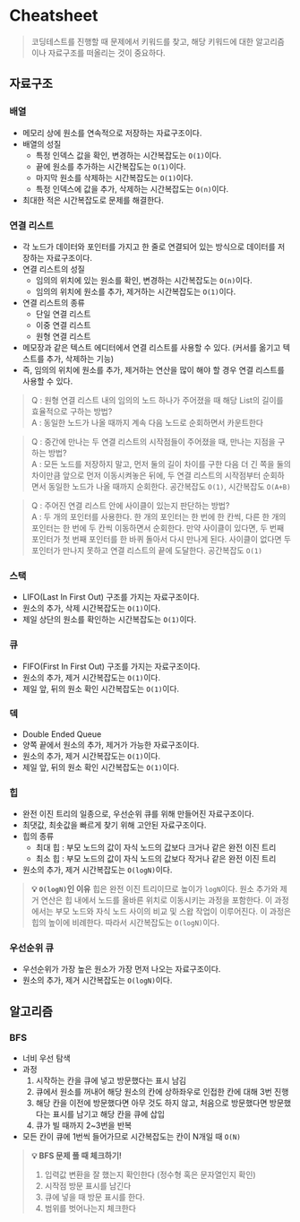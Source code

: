 # Cheatsheet

> 코딩테스트를 진행할 때 문제에서 키워드를 찾고, 해당 키워드에 대한 알고리즘이나 자료구조를 떠올리는 것이 중요하다.

## 자료구조
### 배열
- 메모리 상에 원소를 연속적으로 저장하는 자료구조이다.
- 배열의 성질
  - 특정 인덱스 값을 확인, 변경하는 시간복잡도는 `O(1)`이다.
  - 끝에 원소를 추가하는 시간복잡도는 `O(1)`이다.
  - 마지막 원소를 삭제하는 시간복잡도는 `O(1)`이다.
  - 특정 인덱스에 값을 추가, 삭제하는 시간복잡도는 `O(n)`이다.
- 최대한 적은 시간복잡도로 문제를 해결한다.

### 연결 리스트
- 각 노드가 데이터와 포인터를 가지고 한 줄로 연결되어 있는 방식으로 데이터를 저장하는 자료구조이다.
- 연결 리스트의 성질
  - 임의의 위치에 있는 원소를 확인, 변경하는 시간복잡도는 `O(n)`이다.
  - 임의의 위치에 원소를 추가, 제거하는 시간복잡도는 `O(1)`이다.
- 연결 리스트의 종류
  - 단일 연결 리스트
  - 이중 연결 리스트
  - 원형 연결 리스트
- 메모장과 같은 텍스트 에디터에서 연결 리스트를 사용할 수 있다. (커서를 옮기고 텍스트를 추가, 삭제하는 기능)
- 즉, 임의의 위치에 원소를 추가, 제거하는 연산을 많이 해야 할 경우 연결 리스트를 사용할 수 있다.

> Q : 원형 연결 리스트 내의 임의의 노드 하나가 주어졌을 때 해당 List의 길이를 효율적으로 구하는 방법?<br />
A : 동일한 노드가 나올 때까지 계속 다음 노드로 순회하면서 카운트한다

> Q : 중간에 만나는 두 연결 리스트의 시작점들이 주어졌을 때, 만나는 지점을 구하는 방법?<br />
A : 모든 노드를 저장하지 말고, 먼저 둘의 길이 차이를 구한 다음 더 긴 쪽을 둘의 차이만큼 앞으로 먼저 이동시켜놓은 뒤에, 두 연결 리스트의 시작점부터 순회하면서 동일한 노드가 나올 때까지 순회한다. 공간복잡도 `O(1)`, 시간복잡도 `O(A+B)`

> Q : 주어진 연결 리스트 안에 사이클이 있는지 판단하는 방법?<br />
A : 두 개의 포인터를 사용한다. 한 개의 포인터는 한 번에 한 칸씩, 다른 한 개의 포인터는 한 번에 두 칸씩 이동하면서 순회한다. 만약 사이클이 있다면, 두 번째 포인터가 첫 번째 포인터를 한 바퀴 돌아서 다시 만나게 된다. 사이클이 없다면 두 포인터가 만나지 못하고 연결 리스트의 끝에 도달한다. 공간복잡도 `O(1)`

### 스택
- LIFO(Last In First Out) 구조를 가지는 자료구조이다.
- 원소의 추가, 삭제 시간복잡도는 `O(1)`이다.
- 제일 상단의 원소를 확인하는 시간복잡도는 `O(1)`이다.

### 큐
- FIFO(First In First Out) 구조를 가지는 자료구조이다.
- 원소의 추가, 제거 시간복잡도는 `O(1)`이다.
- 제일 앞, 뒤의 원소 확인 시간복잡도는 `O(1)`이다.

### 덱
- Double Ended Queue
- 양쪽 끝에서 원소의 추가, 제거가 가능한 자료구조이다.
- 원소의 추가, 제거 시간복잡도는 `O(1)`이다.
- 제일 앞, 뒤의 원소 확인 시간복잡도는 `O(1)`이다.

### 힙
- 완전 이진 트리의 일종으로, 우선순위 큐를 위해 만들어진 자료구조이다.
- 최댓값, 최솟값을 빠르게 찾기 위해 고안된 자료구조이다.
- 힙의 종류
  - 최대 힙 : 부모 노드의 값이 자식 노드의 값보다 크거나 같은 완전 이진 트리
  - 최소 힙 : 부모 노드의 값이 자식 노드의 값보다 작거나 같은 완전 이진 트리
- 원소의 추가, 제거 시간복잡도는 `O(logN)`이다.
> **💡 `O(logN)`인 이유**
> 힙은 완전 이진 트리이므로 높이가 `logN`이다.
> 원소 추가와 제거 연산은 힙 내에서 노드를 올바른 위치로 이동시키는 과정을 포함한다. 이 과정에서는 부모 노드와 자식 노드 사이의 비교 및 스왑 작업이 이루어진다.
> 이 과정은 힙의 높이에 비례한다. 따라서 시간복잡도는 `O(logN)`이다.

### 우선순위 큐
- 우선순위가 가장 높은 원소가 가장 먼저 나오는 자료구조이다.
- 원소의 추가, 제거 시간복잡도는 `O(logN)`이다.

## 알고리즘
### BFS
- 너비 우선 탐색
- 과정
  1. 시작하는 칸을 큐에 넣고 방문했다는 표시 남김
  2. 큐에서 원소를 꺼내어 해당 원소의 칸에 상하좌우로 인접한 칸에 대해 3번 진행
  3. 해당 칸을 이전에 방문했다면 아무 것도 하지 않고, 처음으로 방문했다면 방문했다는 표시를 남기고 해당 칸을 큐에 삽입
  4. 큐가 빌 때까지 2~3번을 반복
- 모든 칸이 큐에 1번씩 들어가므로 시간복잡도는 칸이 N개일 때 `O(N)`
> **💡 BFS 문제 풀 때 체크하기!**
> 1. 입력값 변환을 잘 했는지 확인한다 (정수형 혹은 문자열인지 확인)
> 2. 시작점 방문 표시를 남긴다
> 3. 큐에 넣을 때 방문 표시를 한다.
> 4. 범위를 벗어나는지 체크한다